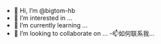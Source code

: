- 👋 Hi, I’m @bigtom-hb
- 👀 I’m interested in ...
- 🌱 I’m currently learning ...
- 💞️ I’m looking to collaborate on ...
-📫如何联系我...
